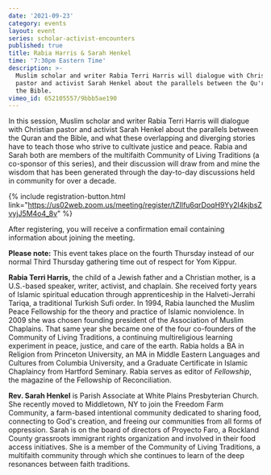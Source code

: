 ```yaml
---
date: '2021-09-23'
category: events
layout: event
series: scholar-activist-encounters
published: true
title: Rabia Harris & Sarah Henkel
time: '7:30pm Eastern Time'
description: >-
  Muslim scholar and writer Rabia Terri Harris will dialogue with Christian
  pastor and activist Sarah Henkel about the parallels between the Qu'ran and
  the Bible.
vimeo_id: 652105557/9bbb5ae190
---
```

In this session, Muslim scholar and writer Rabia Terri Harris will dialogue with Christian pastor and activist Sarah Henkel about the parallels between the Quran and the Bible, and what these overlapping and diverging stories have to teach those who strive to cultivate justice and peace. Rabia and Sarah both are members of the multifaith Community of Living Traditions (a co-sponsor of this series), and their discussion will draw from and mine the wisdom that has been generated through the day-to-day discussions held in community for over a decade.

{% include registration-button.html link="https://us02web.zoom.us/meeting/register/tZIlfu6qrDoqH9Yy2I4kjbsZvyjJ5M4o4_8v" %}

After registering, you will receive a confirmation email containing information about joining the meeting.

**Please note:** This event takes place on the fourth Thursday instead of our normal Third Thursday gathering time out of respect for Yom Kippur.

**Rabia Terri Harris,** the child of a Jewish father and a Christian mother, is a U.S.-based speaker, writer, activist, and chaplain. She received forty years of Islamic spiritual education through apprenticeship in the Halveti-Jerrahi Tariqa, a traditional Turkish Sufi order. In 1994, Rabia launched the Muslim Peace Fellowship for the theory and practice of Islamic nonviolence. In 2009 she was chosen founding president of the Association of Muslim Chaplains. That same year she became one of the four co-founders of the Community of Living Traditions, a continuing multireligious learning experiment in peace, justice, and care of the earth. Rabia holds a BA in Religion from Princeton University, an MA in Middle Eastern Languages and Cultures from Columbia University, and a Graduate Certificate in Islamic Chaplaincy from Hartford Seminary.  Rabia serves as editor of _Fellowship_, the magazine of the Fellowship of Reconciliation.

**Rev. Sarah Henkel** is Parish Associate at White Plains Presbyterian Church. She recently moved to Middletown, NY to join the Freedom Farm Community, a farm-based intentional community dedicated to sharing food, connecting to God's creation, and freeing our communities from all forms of oppression. Sarah is on the board of directors of Proyecto Faro, a Rockland County grassroots immigrant rights organization and involved in their food access initiatives. She is a member of the Community of Living Traditions, a multifaith community through which she continues to learn of the deep resonances between faith traditions.
